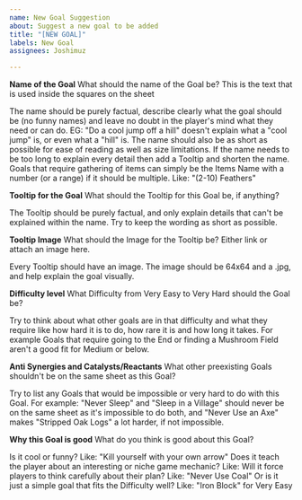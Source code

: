 ```yaml
---
name: New Goal Suggestion
about: Suggest a new goal to be added
title: "[NEW GOAL]"
labels: New Goal
assignees: Joshimuz

---
```


**Name of the Goal**
What should the name of the Goal be? This is the text that is used inside the squares on the sheet

The name should be purely factual, describe clearly what the goal should be (no funny names) and leave no doubt in the player's mind what they need or can do. EG: "Do a cool jump off a hill" doesn't explain what a "cool jump" is, or even what a "hill" is.
The name should also be as short as possible for ease of reading as well as size limitations. If the name needs to be too long to explain every detail then add a Tooltip and shorten the name.
Goals that require gathering of items can simply be the Items Name with a number (or a range) if it should be multiple. Like: "(2-10) Feathers"

**Tooltip for the Goal**
What should the Tooltip for this Goal be, if anything?

The Tooltip should be purely factual, and only explain details that can't be explained within the name.
Try to keep the wording as short as possible.

**Tooltip Image**
What should the Image for the Tooltip be? Either link or attach an image here.

Every Tooltip should have an image.
The image should be 64x64 and a .jpg, and help explain the goal visually.

**Difficulty level**
What Difficulty from Very Easy to Very Hard should the Goal be?

Try to think about what other goals are in that difficulty and what they require like how hard it is to do, how rare it is and how long it takes. For example Goals that require going to the End or finding a Mushroom Field aren't a good fit for Medium or below.

**Anti Synergies and Catalysts/Reactants**
What other preexisting Goals shouldn't be on the same sheet as this Goal?

Try to list any Goals that would be impossible or very hard to do with this Goal. For example: "Never Sleep" and "Sleep in a Village" should never be on the same sheet as it's impossible to do both, and "Never Use an Axe" makes "Stripped Oak Logs" a lot harder, if not impossible.

**Why this Goal is good**
What do you think is good about this Goal?

Is it cool or funny? Like: "Kill yourself with your own arrow"
Does it teach the player about an interesting or niche game mechanic? Like:
Will it force players to think carefully about their plan? Like: "Never Use Coal"
Or is it just a simple goal that fits the Difficulty well? Like: "Iron Block" for Very Easy

